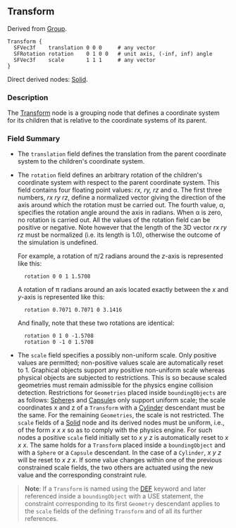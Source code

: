 ## Transform

Derived from [Group](group.md).

```
Transform {
  SFVec3f    translation 0 0 0     # any vector
  SFRotation rotation    0 1 0 0   # unit axis, (-inf, inf) angle
  SFVec3f    scale       1 1 1     # any vector
}
```

Direct derived nodes: [Solid](solid.md).

### Description

The [Transform](#transform) node is a grouping node that defines a coordinate system for its children that is relative to the coordinate systems of its parent.

### Field Summary

- The `translation` field defines the translation from the parent coordinate system to the children's coordinate system.

- The `rotation` field defines an arbitrary rotation of the children's coordinate system with respect to the parent coordinate system.
This field contains four floating point values: *rx, ry, rz* and α.
The first three numbers, *rx ry rz*, define a normalized vector giving the direction of the axis around which the rotation must be carried out.
The fourth value, α, specifies the rotation angle around the axis in radians.
When α is zero, no rotation is carried out.
All the values of the rotation field can be positive or negative.
Note however that the length of the 3D vector *rx ry rz* must be normalized (i.e. its length is 1.0), otherwise the outcome of the simulation is undefined.

    For example, a rotation of π/2 radians around the *z*-axis is represented like
    this:

        rotation 0 0 1 1.5708

    A rotation of π radians around an axis located exactly between the *x* and
    *y*-axis is represented like this:

        rotation 0.7071 0.7071 0 3.1416

    And finally, note that these two rotations are identical:

        rotation 0 1 0 -1.5708
        rotation 0 -1 0 1.5708

- The `scale` field specifies a possibly non-uniform scale.
Only positive values are permitted; non-positive values scale are automatically reset to 1.
Graphical objects support any positive non-uniform scale whereas physical objects are subjected to restrictions.
This is so because scaled geometries must remain admissible for the physics engine collision detection.
Restrictions for `Geometries` placed inside `boundingObjects` are as follows: [Sphere](sphere.md)s and [Capsule](capsule.md)s only support uniform scale; the scale coordinates x and z of a `Transform` with a [Cylinder](cylinder.md) descendant must be the same.
For the remaining `Geometries`, the scale is not restricted.
The `scale` fields of a [Solid](solid.md) node and its derived nodes must be uniform, i.e., of the form *x x x* so as to comply with the physics engine.
For such nodes a positive `scale` field initially set to *x y z* is automatically reset to *x x x*.
The same holds for a `Transform` placed inside a `boundingObject` and with a `Sphere` or a `Capsule` descendant.
In the case of a `Cylinder`, *x y z* will be reset to *x z x*.
If some value changes within one of the previous constrained scale fields, the two others are actuated using the new value and the corresponding constraint rule.

> **Note**: If a `Transform` is named using the [DEF](def-and-use.md) keyword and later referenced inside a `boundingObject` with a USE statement, the constraint corresponding to its first `Geometry` descendant applies to the `scale` fields of the defining `Transform` and of all its further references.
